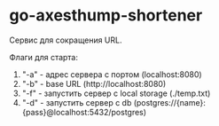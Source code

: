 # go-axesthump-shortener

Сервис для сокращения URL.

Флаги для старта:
1) "-a" - адрес сервера с портом (localhost:8080)
2) "-b" - base URL (http://localhost:8080)
3) "-f" - запустить сервер с local storage (./temp.txt)
4) "-d" - запустить сервер с db (postgres://{name}:{pass}@localhost:5432/postgres)

